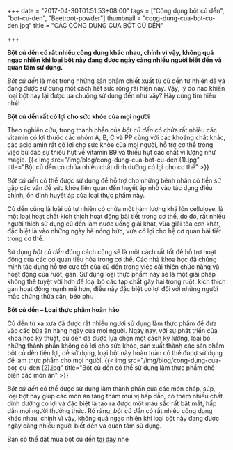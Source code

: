 +++
date = "2017-04-30T01:51:53+08:00"
tags = ["Công dụng bột củ dền", "bot-cu-den", "Beetroot-powder"]
thumbnail = "cong-dung-cua-bot-cu-den.jpg"
title = "CÁC CÔNG DỤNG CỦA BỘT CỦ DỀN"

+++
 
**Bột củ dền có rất nhiều công dụng khác nhau, chính vì vậy, không quá ngạc nhiên khi loại bột này đang được ngày càng nhiều người biết đến và quan tâm sử dụng.**

_Bột củ dền_ là một trong những sản phẩm chiết xuất từ củ dền tự nhiên đã và đang được sử dụng một cách hết sức rộng rãi hiện nay. Vậy, lý do nào khiến loại bột này lại được ưa chuộng sử dụng đến như vậy? Hãy cùng tìm hiểu nhé!

**Bột củ dền rất có lợi cho sức khỏe của mọi người**

Theo nghiên cứu, trong thành phần của _bột củ dền_ có chứa rất nhiều các vitamin có lợi thuộc các nhóm A, B, C và PP cùng với các khoáng chất khác, các acid amin rất có lợi cho sức khỏe của mọi người, hỗ trợ cơ thể trong việc bù đáp sự thiếu hụt về vitamin B9 và thiếu hụt các chất vi lượng như magie.
{{< img src="/img/blog/cong-dung-cua-bot-cu-den (1).jpg" title="Bột củ dền có chứa nhiều chất dinh dưỡng có lợi cho cơ thể" >}}

_Bột củ dền_ có thể được sử dụng để hỗ trợ cho những bênh nhân có tiền sử gặp các vấn đề sức khỏe liên quan đến huyết áp nhờ vào tác dụng điều chỉnh, ổn định huyết áp của loại thực phẩm này. 

Củ dền cũng là loài củ tự nhiên có chứa một hàm lượng khá lớn cellulose, là một loại hoạt chất kích thích hoạt động bài tiết trong cơ thể, do đó, rất nhiều người thích sử dụng củ dền làm nước uống giải khát, vừa giải tỏa cơn khát, đặc biệt là vào những ngày hè nóng bức, vừa có lợi cho hệ cơ quan bài tiết trong cơ thể.

Sử dụng _bột củ dền_ đúng cách cũng sẽ là một cách rất tốt để hỗ trợ hoạt động của các cơ quan tiêu hóa trong cơ thể. Các nhà khoa học đã chứng minh tác dụng hỗ trợ cực tốt của củ dền trong việc cải thiện chức năng và hoạt động của ruột, gan. Sử dụng loại thực phẩm này sẽ là một giải pháp không thể tuyệt vời hơn để loại bỏ các tạp chất gây hại trong ruột, kích thích gan hoạt động mạnh mẽ hơn, điều này đặc biệt có lợi đối với những người mắc chứng thừa cân, béo phì.

**Bột củ dền – Loại thực phẩm hoàn hảo**

Củ dền từ xa xưa đã được rất nhiều người sử dụng làm thực phẩm để đưa vào các bữa ăn hàng ngày của mọi người. Ngày nay, với sự phát triển của khoa học kỹ thuật, củ dền đã được lựa chọn một cách kỹ lưỡng, loại bỏ những thành phần không có lợi cho sức khỏe, sản xuất thành các sản phẩm bột củ dền tiện lợi, dễ sử dụng, loại bột này hoàn toàn có thể đucợ sử dụng để làm thực phẩm cho mọi người.
{{< img src="/img/blog/cong-dung-cua-bot-cu-den (2).jpg" title="Bột củ dền có thể sử dụng làm thực phẩm chế biến các món ăn" >}}

_Bột củ dền_ có thể được sử dụng làm thành phần của các món cháp, súp, loại bột này giúp các món ăn tăng thâm mùi vị hấp dẫn, có thêm nhiều chất dinh dưỡng có lợi và đặc biệt là tạo ra được một màu sắc rất băt mắt, hấp dẫn mọi người thưởng thức.
Rõ ràng, _bột củ dền_ có rất nhiều công dụng khác nhau, chính vì vậy, không quá ngạc nhiên khi loại bột này đang được ngày càng nhiều người biết đến và quan tâm sử dụng.   

Bạn có thể đặt mua bột củ dền [tại đây](/san-pham/bột-củ-dền-50g/) nhé
